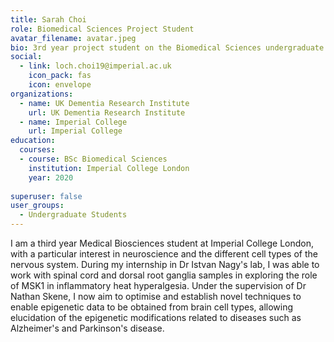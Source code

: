 ```yaml
---
title: Sarah Choi
role: Biomedical Sciences Project Student
avatar_filename: avatar.jpeg
bio: 3rd year project student on the Biomedical Sciences undergraduate program at Imperial
social:
  - link: loch.choi19@imperial.ac.uk
    icon_pack: fas
    icon: envelope
organizations:
  - name: UK Dementia Research Institute
    url: UK Dementia Research Institute
  - name: Imperial College
    url: Imperial College
education:
  courses:
  - course: BSc Biomedical Sciences
    institution: Imperial College London
    year: 2020
      
superuser: false
user_groups:
  - Undergraduate Students
---
```


I am a third year Medical Biosciences student at Imperial College London, with a particular interest in neuroscience and the different cell types of the nervous system. During my internship in Dr Istvan Nagy's lab, I was able to work with spinal cord and dorsal root ganglia samples in exploring the role of MSK1 in inflammatory heat hyperalgesia. Under the supervision of Dr Nathan Skene, I now aim to optimise and establish  novel techniques to enable epigenetic data to be obtained from brain cell types, allowing elucidation of the epigenetic modifications related to diseases such as Alzheimer's and Parkinson's disease.
